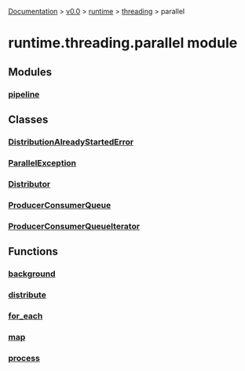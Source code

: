 [Documentation](/docs/documentation.md) >
 [v0.0](/docs/0.0/version.md) >
  [runtime](/docs/0.0/runtime/module.md) >
   [threading](/docs/0.0/runtime/threading/module.md) >
    parallel

# runtime.threading.parallel module

## Modules

### [pipeline](pipeline/module.md)

## Classes

### [DistributionAlreadyStartedError](distribution_already_started_error.md)
### [ParallelException](parallel_exception.md)
### [Distributor](distributor.md)
### [ProducerConsumerQueue](producer_consumer_queue.md)
### [ProducerConsumerQueueIterator](producer_consumer_queue_iterator.md)

## Functions

### [background](background.md)
### [distribute](distribute.md)
### [for_each](for_each.md)
### [map](map.md)
### [process](process.md)

